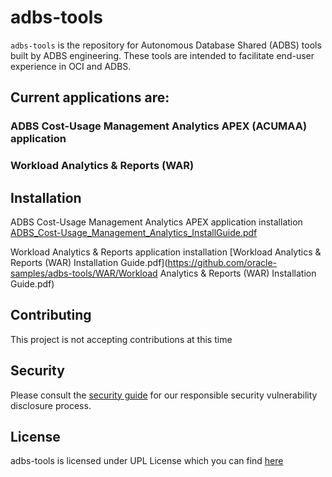 # adbs-tools

`adbs-tools` is the repository for Autonomous Database Shared (ADBS) tools built by ADBS engineering.
These tools are intended to facilitate end-user experience in OCI and ADBS.

## Current applications are:

### ADBS Cost-Usage Management Analytics APEX (ACUMAA) application
### Workload Analytics & Reports (WAR)

## Installation <a name='installation'></a>

ADBS Cost-Usage Management Analytics APEX application installation [ADBS_Cost-Usage_Management_Analytics_InstallGuide.pdf](https://github.com/oracle-samples/adbs-tools/ACUMAA/ADBS_Cost-Usage_Management_Analytics_InstallGuide.pdf)

Workload Analytics & Reports application installation [Workload Analytics & Reports (WAR) Installation Guide.pdf](https://github.com/oracle-samples/adbs-tools/WAR/Workload Analytics & Reports (WAR) Installation Guide.pdf)

## Contributing  <a name='contributing'></a>

This project is not accepting contributions at this time

## Security <a name='security'></a>
Please consult the [security guide](https://github.com/oracle-samples/adbs-tools/SECURITY.md) for our responsible security vulnerability disclosure process.

## License <a name='license'></a>
adbs-tools is licensed under UPL License which you can find [here](https://github.com/oracle-samples/adbs-tools/LICENSE.txt)

